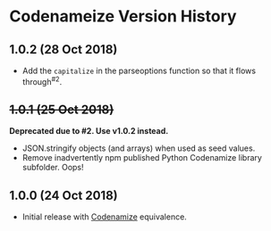 # Codenameize Version History

## 1.0.2 (28 Oct 2018)

- Add the `capitalize` in the parseoptions function so that it flows through<sup>#2</sup>.

## ~~1.0.1 (25 Oct 2018)~~

**Deprecated due to #2. Use v1.0.2 instead.**

- JSON.stringify objects (and arrays) when used as seed values.
- Remove inadvertently npm published Python Codenamize library subfolder. Oops!

## 1.0.0 (24 Oct 2018)

- Initial release with [Codenamize](https://github.com/jjmontesl/codenamize) equivalence.
